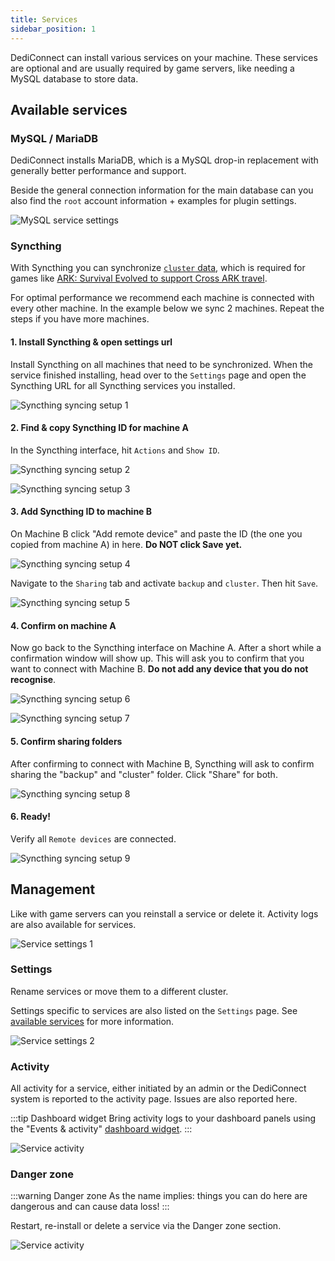 ```yaml
---
title: Services
sidebar_position: 1
---
```


DediConnect can install various services on your machine. These services are optional and are usually required by game servers, like needing a MySQL database to store data.


## Available services

### MySQL / MariaDB
DediConnect installs MariaDB, which is a MySQL drop-in replacement with generally better performance and support.

Beside the general connection information for the main database can you also find the `root` account information + examples for plugin settings.

![MySQL service settings](/img/dashboard/machines/services/mysql_service_settings.jpg)

### Syncthing
With Syncthing you can synchronize [`cluster` data](/getting_started/dediconnect/practical_info#directories--folders), which is required for games like [ARK: Survival Evolved to support Cross ARK travel](https://docs.gameserverapp.com/dashboard/game_servers/game_specific/ark_survival_evolved).

For optimal performance we recommend each machine is connected with every other machine. In the example below we sync 2 machines. Repeat the steps if you have more machines.

#### 1. Install Syncthing & open settings url
Install Syncthing on all machines that need to be synchronized. When the service finished installing, head over to the `Settings` page and open the Syncthing URL for all Syncthing services you installed.

![Syncthing syncing setup 1](/img/dashboard/machines/services/syncthing_settings_1.jpg)

#### 2. Find & copy Syncthing ID for machine A
In the Syncthing interface, hit `Actions` and `Show ID`.

![Syncthing syncing setup 2](/img/dashboard/machines/services/syncthing_settings_2.jpg)

![Syncthing syncing setup 3](/img/dashboard/machines/services/syncthing_settings_3.jpg)

#### 3. Add Syncthing ID to machine B

On Machine B click "Add remote device" and paste the ID (the one you copied from machine A) in here. __Do NOT click Save yet.__

![Syncthing syncing setup 4](/img/dashboard/machines/services/syncthing_settings_4.jpg)

Navigate to the `Sharing` tab and activate `backup` and `cluster`. Then hit `Save`.

![Syncthing syncing setup 5](/img/dashboard/machines/services/syncthing_settings_5.jpg)

#### 4. Confirm on machine A
Now go back to the Syncthing interface on Machine A. After a short while a confirmation window will show up. This will ask you to confirm that you want to connect with Machine B.
__Do not add any device that you do not recognise__.

![Syncthing syncing setup 6](/img/dashboard/machines/services/syncthing_settings_6.jpg)

![Syncthing syncing setup 7](/img/dashboard/machines/services/syncthing_settings_7.jpg)

#### 5. Confirm sharing folders
After confirming to connect with Machine B, Syncthing will ask to confirm sharing the "backup" and "cluster" folder. Click "Share" for both.

![Syncthing syncing setup 8](/img/dashboard/machines/services/syncthing_settings_8.jpg)


#### 6. Ready!
Verify all `Remote devices` are connected.

![Syncthing syncing setup 9](/img/dashboard/machines/services/syncthing_settings_9.jpg)





## Management
Like with game servers can you reinstall a service or delete it. Activity logs are also available for services.

![Service settings 1](/img/dashboard/machines/services/service_settings_1.jpg)

### Settings
Rename services or move them to a different cluster.

Settings specific to services are also listed on the `Settings` page. See [available services](#available-services) for more information.

![Service settings 2](/img/dashboard/machines/services/service_settings_2.jpg)



### Activity
All activity for a service, either initiated by an admin or the DediConnect system is reported to the activity page. Issues are also reported here.

:::tip Dashboard widget
Bring activity logs to your dashboard panels using the "Events & activity" [dashboard widget](/dashboard/dashboard_panel_widgets).
:::

![Service activity](/img/dashboard/machines/services/service_activity.jpg)

### Danger zone

:::warning Danger zone
As the name implies: things you can do here are dangerous and can cause data loss!
:::

Restart, re-install or delete a service via the Danger zone section.

![Service activity](/img/dashboard/machines/services/service_danger_zone.jpg)
